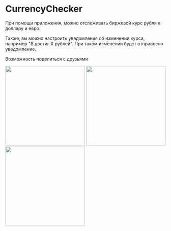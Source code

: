 # CurrencyChecker
При помощи приложения, можно отслеживать биржевой курс рубля к доллару и евро.

Также, вы можно настроить уведомления об изменении курса, например "$ достиг X рублей". При таком изменении будет отправлено уведомление.

Возможность поделиться с друзьями

<img src="https://cloud.githubusercontent.com/assets/6316558/12531437/83891970-c20b-11e5-82d4-39043ffb7094.png" width="250"/>
<img src="https://cloud.githubusercontent.com/assets/6316558/12531441/a8fed348-c20b-11e5-92cc-669e39ef3e1f.png" width="250"/>
<img src="https://cloud.githubusercontent.com/assets/6316558/12531440/a8b20bbc-c20b-11e5-9499-9bf6fa9da114.png" width="250"/>
